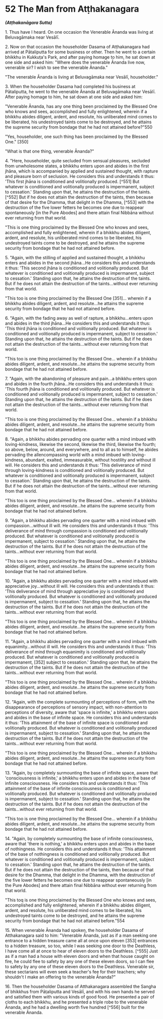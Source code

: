 # 52 The Man from Atṭhakanagara
***(Atṭhakanāgara Sutta)***

1\. Thus have I heard. On one occasion the Venerable Ānanda was living at Beluvagāmaka near Vesālī.

2\. Now on that occasion the householder Dasama of Atṭhakanagara had arrived at Pātaliputta for some business or other. Then he went to a certain bhikkhu in Kukkuṭa's Park, and after paying homage to him, he sat down at one side and asked him: "Where does the venerable Ānanda live now, venerable sir? I wish to see the venerable Ānanda."

"The venerable Ānanda is living at Beluvagāmaka near Vesālī, householder."

3\. When the householder Dasama had completed his business at Pātaliputta, he went to the venerable Ānanda at Beluvagāmaka near Vesālī. After paying homage to him, he sat down at one side and asked him:

"Venerable Ānanda, has any one thing been proclaimed by the Blessed One who knows and sees, accomplished and fully enlightened, wherein if a bhikkhu abides diligent, ardent, and resolute, his unliberated mind comes to be liberated, his undestroyed taints come to be destroyed, and he attains the supreme security from bondage that he had not attained before?"550

"Yes, householder, one such thing has been proclaimed by the Blessed One." [350]

"What is that one thing, venerable Ānanda?"

4\. "Here, householder, quite secluded from sensual pleasures, secluded from unwholesome states, a bhikkhu enters upon and abides in the first jhāna, which is accompanied by applied and sustained thought, with rapture and pleasure born of seclusion. He considers this and understands it thus: 'This first jhāna is conditioned and volitionally produced. [^551] But whatever is conditioned and volitionally produced is impermanent, subject to
cessation.' Standing upon that, he attains the destruction of the taints. [^552] But if he does not attain the destruction of the taints, then because of that desire for the Dhamma, that delight in the Dhamma, [^553] with the destruction of the five lower fetters he becomes one due to reappear spontaneously [in the Pure Abodes] and there attain final Nibbāna without ever returning from that world.

"This is one thing proclaimed by the Blessed One who knows and sees, accomplished and fully enlightened, wherein if a bhikkhu abides diligent, ardent, and resolute, his unliberated mind comes to be liberated, his undestroyed taints come to be destroyed, and he attains the supreme security from bondage that he had not attained before.

5\. "Again, with the stilling of applied and sustained thought, a bhikkhu enters and abides in the second jhāna...He considers this and understands it thus: 'This second jhāna is conditioned and volitionally produced. But whatever is conditioned and volitionally produced is impermanent, subject to cessation.' Standing upon that, he attains the destruction of the taints. But if he does not attain the destruction of the taints...without ever returning from that world.

"This too is one thing proclaimed by the Blessed One [351]... wherein if a bhikkhu abides diligent, ardent, and resolute...he attains the supreme security from bondage that he had not attained before.

6\. "Again, with the fading away as well of rapture, a bhikkhu...enters upon and abides in the third jhāna...He considers this and understands it thus: 'This third jhāna is conditioned and volitionally produced. But whatever is conditioned and volitionally produced is impermanent, subject to cessation.' Standing upon that, he attains the destruction of the taints. But if he does not attain the destruction of the taints...without ever returning from that world.

"This too is one thing proclaimed by the Blessed One... wherein if a bhikkhu abides diligent, ardent, and resolute...he attains the supreme security from bondage that he had not attained before.

7\. "Again, with the abandoning of pleasure and pain...a bhikkhu enters upon and abides in the fourth jhāna...He considers this and understands it thus: 'This fourth jhāna is conditioned
and volitionally produced. But whatever is conditioned and volitionally produced is impermanent, subject to cessation.' Standing upon that, he attains the destruction of the taints. But if he does not attain the destruction of the taints...without ever returning from that world.

"This too is one thing proclaimed by the Blessed One... wherein if a bhikkhu abides diligent, ardent, and resolute...he attains the supreme security from bondage that he had not attained before.

8\. "Again, a bhikkhu abides pervading one quarter with a mind imbued with loving-kindness, likewise the second, likewise the third, likewise the fourth; so above, below, around, and everywhere, and to all as to himself, he abides pervading the allencompassing world with a mind imbued with loving-kindness, abundant, exalted, immeasurable, without hostility and without ill will. He considers this and understands it thus: 'This deliverance of mind through loving-kindness is conditioned and volitionally produced. But whatever is conditioned and volitionally produced is impermanent, subject to cessation.' Standing upon that, he attains the destruction of the taints. But if he does not attain the destruction of the taints...without ever returning from that world.

"This too is one thing proclaimed by the Blessed One... wherein if a bhikkhu abides diligent, ardent, and resolute...he attains the supreme security from bondage that he had not attained before.

9\. "Again, a bhikkhu abides pervading one quarter with a mind imbued with compassion...without ill will. He considers this and understands it thus: 'This deliverance of mind through compassion is conditioned and volitionally produced. But whatever is conditioned and volitionally produced is impermanent, subject to cessation.' Standing upon that, he attains the destruction of the taints. But if he does not attain the destruction of the taints...without ever returning from that world.

"This too is one thing proclaimed by the Blessed One... wherein if a bhikkhu abides diligent, ardent, and resolute...he attains the supreme security from bondage that he had not attained before.

10\. "Again, a bhikkhu abides pervading one quarter with a mind imbued with appreciative joy...without ill will. He
considers this and understands it thus: 'This deliverance of mind through appreciative joy is conditioned and volitionally produced. But whatever is conditioned and volitionally produced is impermanent, subject to cessation.' Standing upon that, he attains the destruction of the taints. But if he does not attain the destruction of the taints...without ever returning from that world.

"This too is one thing proclaimed by the Blessed One... wherein if a bhikkhu abides diligent, ardent, and resolute...he attains the supreme security from bondage that he had not attained before.

11\. "Again, a bhikkhu abides pervading one quarter with a mind imbued with equanimity...without ill will. He considers this and understands it thus: 'This deliverance of mind through equanimity is conditioned and volitionally produced. But whatever is conditioned and volitionally produced is impermanent, [352] subject to cessation.' Standing upon that, he attains the destruction of the taints. But if he does not attain the destruction of the taints...without ever returning from that world.

"This too is one thing proclaimed by the Blessed One... wherein if a bhikkhu abides diligent, ardent, and resolute...he attains the supreme security from bondage that he had not attained before.

12\. "Again, with the complete surmounting of perceptions of form, with the disappearance of perceptions of sensory impact, with non-attention to perceptions of diversity, aware that 'space is infinite,' a bhikkhu enters upon and abides in the base of infinite space. He considers this and understands it thus: 'This attainment of the base of infinite space is conditioned and volitionally produced. But whatever is conditioned and volitionally produced is impermanent, subject to cessation.' Standing upon that, he attains the destruction of the taints. But if he does not attain the destruction of the taints...without ever returning from that world.

"This too is one thing proclaimed by the Blessed One... wherein if a bhikkhu abides diligent, ardent, and resolute...he attains the supreme security from bondage that he had not attained before.

13\. "Again, by completely surmounting the base of infinite space, aware that 'consciousness is infinite,' a bhikkhu enters upon and abides in the base of infinite consciousness. He considers
this and understands it thus: 'This attainment of the base of infinite consciousness is conditioned and volitionally produced. But whatever is conditioned and volitionally produced is impermanent, subject to cessation.' Standing upon that, he attains the destruction of the taints. But if he does not attain the destruction of the taints...without ever returning from that world.

"This too is one thing proclaimed by the Blessed One... wherein if a bhikkhu abides diligent, ardent, and resolute...he attains the supreme security from bondage that he had not attained before.

14\. "Again, by completely surmounting the base of infinite consciousness, aware that 'there is nothing,' a bhikkhu enters upon and abides in the base of nothingness. He considers this and understands it thus: 'This attainment of the base of nothingness is conditioned and volitionally produced. But whatever is conditioned and volitionally produced is impermanent, subject to cessation.' Standing upon that, he attains the destruction of the taints. But if he does not attain the destruction of the taints, then because of that desire for the Dhamma, that delight in the Dhamma, with the destruction of the five lower fetters he becomes one due to reappear spontaneously [in the Pure Abodes] and there attain final Nibbāna without ever returning from that world.

"This toq is one thing proclaimed by the Blessed One who knows and sees, accomplished and fully enlightened, wherein if a bhikkhu abides diligent, ardent, and resolute, his unliberated mind comes to be liberated, his undestroyed taints come to be destroyed, and he attains the supreme security from bondage that he had not attained before."554

15\. When venerable Ānanda had spoken, the householder Dasama of Atthakanagara said to him: "Venerable Ānanda, just as if a man seeking one entrance to a hidden treasure came all at once upon eleven [353] entrances to a hidden treasure, so too, while I was seeking one door to the Deathless, I have come all at once to hear of eleven doors to the Deathless. [^555] Just as if a man had a house with eleven doors and when that house caught on fire, he could flee to safety by any one of these eleven doors, so I can flee to safety by any one of these eleven doors to the Deathless. Venerable sir, these sectarians will even seek a
teacher's fee for their teachers; why shouldn't I make an offering to the venerable Ānanda?"

16\. Then the householder Dasama of Atthakanagara assembled the Sangha of bhikkhus from Pāṭaliputta and Vesālī, and with his own hands he served and satisfied them with various kinds of good food. He presented a pair of cloths to each bhikkhu, and he presented a triple robe to the venerable Ānanda, and he had a dwelling worth five hundred [^556] built for the venerable Ānanda.